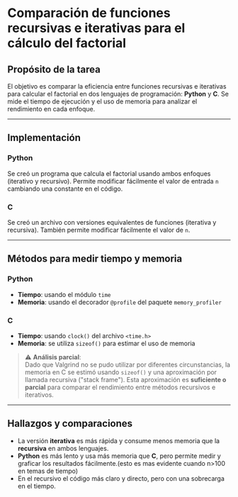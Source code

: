 # Comparación de funciones recursivas e iterativas para el cálculo del factorial

## Propósito de la tarea

El objetivo es comparar la eficiencia entre funciones recursivas e iterativas para calcular el factorial en dos lenguajes de programación: **Python** y **C**. Se mide el tiempo de ejecución y el uso de memoria para analizar el rendimiento en cada enfoque.

---

## Implementación

### Python

Se creó un programa que calcula el factorial usando ambos enfoques (iterativo y recursivo). Permite modificar fácilmente el valor de entrada `n` cambiando una constante en el código.

### C

Se creó un archivo con versiones equivalentes de funciones (iterativa y recursiva). También permite modificar fácilmente el valor de `n`.

---

## Métodos para medir tiempo y memoria

### Python

- **Tiempo**: usando el módulo `time`
- **Memoria**: usando el decorador `@profile` del paquete `memory_profiler`

### C

- **Tiempo**: usando `clock()` del archivo `<time.h>`
- **Memoria**: se utiliza `sizeof()` para estimar el uso de memoria

> ⚠️ **Análisis parcial**:  
Dado que Valgrind no se pudo utilizar por diferentes circunstancias, la memoria en C se estimó usando `sizeof()` y una aproximación por llamada recursiva ("stack frame"). Esta aproximación es **suficiente o parcial** para comparar el rendimiento entre métodos recursivos e iterativos.

---

## Hallazgos y comparaciones

- La versión **iterativa** es más rápida y consume menos memoria que la **recursiva** en ambos lenguajes.
- **Python** es más lento y usa más memoria que **C**, pero permite medir y graficar los resultados fácilmente.(esto es mas evidente cuando n>100 en temas de tiempo)
- En el recursivo el código más claro y directo, pero con una sobrecarga en el tiempo.
